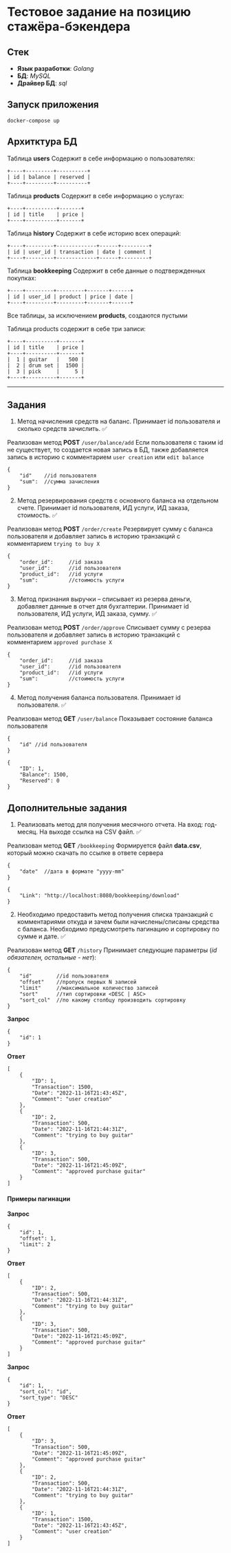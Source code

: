 # Тестовое задание на позицию стажёра-бэкендера

## Стек

* **Язык разработки**: *Golang*
* **БД**: *MySQL*
* **Драйвер БД**: *sql*

## Запуск приложения

```
docker-compose up
```

## Архитктура БД

Таблица **users**
Содержит в себе информацию о пользователях:
```
+----+---------+----------+
| id | balance | reserved |
+----+---------+----------+
```

Таблица **products**
Содержит в себе информацию о услугах:
```
+----+----------+-------+
| id | title    | price |
+----+----------+-------+
```

Таблица **history**
Содержит в себе историю всех операций:
```
+----+---------+-------------+------+---------+
| id | user_id | transaction | date | comment |
+----+---------+-------------+------+---------+
```

Таблица **bookkeeping**
Содержит в себе данные о подтвержденных покупках:
```
+----+---------+---------+-------+------+
| id | user_id | product | price | date |
+----+---------+---------+-------+------+
```

Все таблицы, за исключением **products**, создаются пустыми

Таблица products содержит в себе три записи:
```
+----+----------+-------+
| id | title    | price |
+----+----------+-------+
|  1 | guitar   |   500 |
|  2 | drum set |  1500 |
|  3 | pick     |     5 |
+----+----------+-------+
```

---
## Задания

1) Метод начисления средств на баланс. Принимает id пользователя и сколько средств зачислить. ✅

Реализован метод **POST** `/user/balance/add`
Если пользователя с таким id не существует, то создается новая запись в БД, также добавляется запись в историю с комментарием `user creation` или `edit balance`
```
{
    "id"    //id пользователя
    "sum":  //сумма зачисления
}
```

2) Метод резервирования средств с основного баланса на отдельном счете. Принимает id пользователя, ИД услуги, ИД заказа, стоимость. ✅

Реализован метод **POST** `/order/create`
Резервирует сумму с баланса пользователя и добавляет запись в историю транзакций с комментарием `trying to buy X`
```
{
    "order_id":     //id заказа
    "user_id":      //id пользователя
    "product_id":   //id услуги
    "sum":          //стоимость услуги
}
```

3) Метод признания выручки – списывает из резерва деньги, добавляет данные в отчет для бухгалтерии. Принимает id пользователя, ИД услуги, ИД заказа, сумму. ✅

Реализован метод **POST** `/order/approve`
Списывает сумму с резерва пользователя и добавляет запись в историю транзакций с комментарием `approved purchase X`
```
{
    "order_id":     //id заказа
    "user_id":      //id пользователя
    "product_id":   //id услуги
    "sum":          //стоимость услуги
}
```

4) Метод получения баланса пользователя. Принимает id пользователя. ✅

Реализован метод **GET** `/user/balance`
Показывает состояние баланса пользователя
```
{
    "id" //id пользователя
}
```
```
{
    "ID": 1,
    "Balance": 1500,
    "Reserved": 0
}
```

## Дополнительные задания

1) Реализовать метод для получения месячного отчета. На вход: год-месяц. На выходе ссылка на CSV файл. ✅

Реализован метод **GET** `/bookkeeping`
Формируется файл **data.csv**, который можно скачать по ссылке в ответе сервера
```
{
    "date"  //дата в формате "yyyy-mm"
}
```
```
{
    "Link": "http://localhost:8080/bookkeeping/download"
}
```

2) Необходимо предоставить метод получения списка транзакций с комментариями откуда и зачем были начислены/списаны средства с баланса. Необходимо предусмотреть пагинацию и сортировку по сумме и дате. ✅

Реализован метод **GET** `/history`
Принимает следующие параметры (*id обязателен, остальные - нет*):
```
{
    "id"        //id пользователя
    "offset"    //пропуск первых N записей
    "limit"     //максимальное количество записей
    "sort"      //тип сортировки <DESC | ASC>
    "sort_col"  //по какому столбцу производить сортировку
}
```

**Запрос**
```
{
    "id": 1
}
```
**Ответ**
```
[
    {
        "ID": 1,
        "Transaction": 1500,
        "Date": "2022-11-16T21:43:45Z",
        "Comment": "user creation"
    },
    {
        "ID": 2,
        "Transaction": 500,
        "Date": "2022-11-16T21:44:31Z",
        "Comment": "trying to buy guitar"
    },
    {
        "ID": 3,
        "Transaction": 500,
        "Date": "2022-11-16T21:45:09Z",
        "Comment": "approved purchase guitar"
    }
]
```

#### Примеры пагинации
**Запрос**
```
{
    "id": 1,
    "offset": 1,
    "limit": 2
}
```
**Ответ**
```
[
    {
        "ID": 2,
        "Transaction": 500,
        "Date": "2022-11-16T21:44:31Z",
        "Comment": "trying to buy guitar"
    },
    {
        "ID": 3,
        "Transaction": 500,
        "Date": "2022-11-16T21:45:09Z",
        "Comment": "approved purchase guitar"
    }
]
```
**Запрос**
```
{
    "id": 1,
    "sort_col": "id",
    "sort_type": "DESC"
}
```
**Ответ**

```
[
    {
        "ID": 3,
        "Transaction": 500,
        "Date": "2022-11-16T21:45:09Z",
        "Comment": "approved purchase guitar"
    },
    {
        "ID": 2,
        "Transaction": 500,
        "Date": "2022-11-16T21:44:31Z",
        "Comment": "trying to buy guitar"
    },
    {
        "ID": 1,
        "Transaction": 1500,
        "Date": "2022-11-16T21:43:45Z",
        "Comment": "user creation"
    }
]
```
